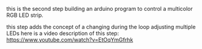 this is the second step building an arduino program to control a multicolor RGB LED strip.

this step adds the concept of a changing during the loop adjusting multiple LEDs
here is a video description of this step: https://www.youtube.com/watch?v=EtOqYmGfrhk
